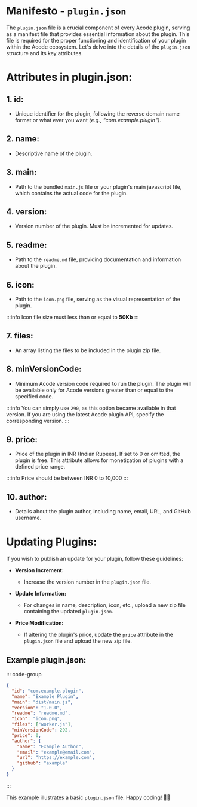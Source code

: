 # Manifesto - `plugin.json`

The `plugin.json` file is a crucial component of every Acode plugin, serving as a manifest file that provides essential information about the plugin. This file is required for the proper functioning and identification of your plugin within the Acode ecosystem. Let's delve into the details of the `plugin.json` structure and its key attributes.

# Attributes in plugin.json:

## 1. **id:**
   - Unique identifier for the plugin, following the reverse domain name format or what ever you want *(e.g., "com.example.plugin")*.

## 2. **name:**
   - Descriptive name of the plugin.

## 3. **main:**
   - Path to the bundled `main.js` file or your plugin's main javascript file, which contains the actual code for the plugin.

## 4. **version:**
   - Version number of the plugin. Must be incremented for updates.

## 5. **readme:**
   - Path to the `readme.md` file, providing documentation and information about the plugin.

## 6. **icon:**
   - Path to the `icon.png` file, serving as the visual representation of the plugin.

   :::info
   Icon file size must less than or equal to **50Kb**
   :::

## 7. **files:**
   - An array listing the files to be included in the plugin zip file.

## 8. **minVersionCode:**
   - Minimum Acode version code required to run the plugin. The plugin will be available only for Acode versions greater than or equal to the specified code.

:::info 
You can simply use `290`, as this option became available in that version. If you are using the latest Acode plugin API, specify the corresponding version.
:::

## 9. **price:**
   - Price of the plugin in INR (Indian Rupees). If set to 0 or omitted, the plugin is free. This attribute allows for monetization of plugins with a defined price range.

   :::info
   Price should be between INR 0 to 10,000
   :::

## 10. **author:**
   - Details about the plugin author, including name, email, URL, and GitHub username.

# Updating Plugins:

If you wish to publish an update for your plugin, follow these guidelines:

- **Version Increment:**
  - Increase the version number in the `plugin.json` file.

- **Update Information:**
  - For changes in name, description, icon, etc., upload a new zip file containing the updated `plugin.json`.

- **Price Modification:**
  - If altering the plugin's price, update the `price` attribute in the `plugin.json` file and upload the new zip file.

## Example plugin.json:

::: code-group
```json [plugin.json]
{
  "id": "com.example.plugin",
  "name": "Example Plugin",
  "main": "dist/main.js",
  "version": "1.0.0",
  "readme": "readme.md",
  "icon": "icon.png",
  "files": ["worker.js"],
  "minVersionCode": 292,
  "price": 0,
  "author": {
    "name": "Example Author",
    "email": "example@email.com",
    "url": "https://example.com",
    "github": "example"
  }
}
```
:::

This example illustrates a basic `plugin.json` file. Happy coding! 🚀✨

